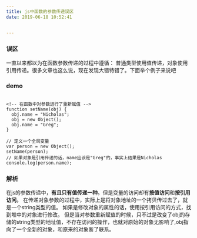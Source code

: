 ```yaml
---
title: js中函数的参数传递误区
date: 2019-06-18 10:52:41


---
```


### 误区
一直以来都以为在函数参数传递的过程中遵循： 普通类型使用值传递，对象使用引用传递。很多文章也这么说，现在发现大错特错了。下面举个例子来说吧

### demo
```

<!-- 在函数中对参数进行了重新赋值 -->
function setName(obj) {
  obj.name = "Nicholas";
  obj = new Object();
  obj.name = "Greg";
}

// 定义一个全局变量
var person = new Object();
setName(person);
// 如果对象是引用传递的话，name应该是"Greg"的，事实上结果是Nicholas
console.log(person.name);
```

### 解析
在js的参数传递中，**有且只有值传递一种**。但是变量的访问却有**按值访问**和**按引用访问**。
在传递对象参数的过程中，实际上是将对象地址的一个拷贝传过去了，就是一个string类型的值。
如果是修改对象的属性的话，使用按引用访问的方式，找到堆中的对象进行修改。
但是当对参数重新赋值的时候，只不过是改变了obj的存储的string类型的地址值，不存在访问的操作，也就对原始的对象无影响了,obj指向了一个全新的对象，和原来的对象断了联系。
